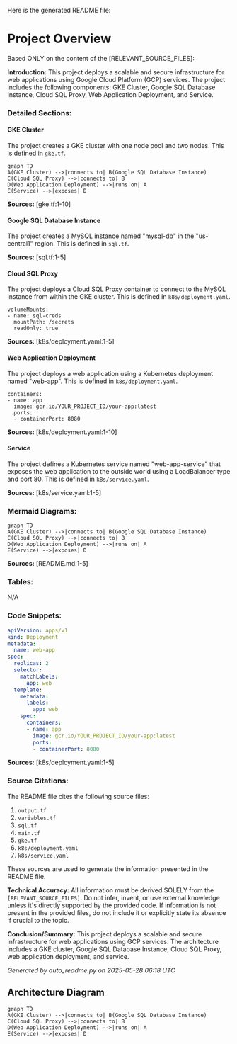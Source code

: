 Here is the generated README file:

# Project Overview

Based ONLY on the content of the [RELEVANT_SOURCE_FILES]:

**Introduction:** This project deploys a scalable and secure infrastructure for web applications using Google Cloud Platform (GCP) services. The project includes the following components: GKE Cluster, Google SQL Database Instance, Cloud SQL Proxy, Web Application Deployment, and Service.

### Detailed Sections:

#### GKE Cluster

The project creates a GKE cluster with one node pool and two nodes. This is defined in `gke.tf`.

```
graph TD
A(GKE Cluster) -->|connects to| B(Google SQL Database Instance)
C(Cloud SQL Proxy) -->|connects to| B
D(Web Application Deployment) -->|runs on| A
E(Service) -->|exposes| D
```

**Sources:** [gke.tf:1-10]

#### Google SQL Database Instance

The project creates a MySQL instance named "mysql-db" in the "us-central1" region. This is defined in `sql.tf`.

**Sources:** [sql.tf:1-5]

#### Cloud SQL Proxy

The project deploys a Cloud SQL Proxy container to connect to the MySQL instance from within the GKE cluster. This is defined in `k8s/deployment.yaml`.

```
volumeMounts:
- name: sql-creds
  mountPath: /secrets
  readOnly: true
```

**Sources:** [k8s/deployment.yaml:1-5]

#### Web Application Deployment

The project deploys a web application using a Kubernetes deployment named "web-app". This is defined in `k8s/deployment.yaml`.

```
containers:
- name: app
  image: gcr.io/YOUR_PROJECT_ID/your-app:latest
  ports:
  - containerPort: 8080
```

**Sources:** [k8s/deployment.yaml:1-10]

#### Service

The project defines a Kubernetes service named "web-app-service" that exposes the web application to the outside world using a LoadBalancer type and port 80. This is defined in `k8s/service.yaml`.

**Sources:** [k8s/service.yaml:1-5]

### Mermaid Diagrams:

```mermaid
graph TD
A(GKE Cluster) -->|connects to| B(Google SQL Database Instance)
C(Cloud SQL Proxy) -->|connects to| B
D(Web Application Deployment) -->|runs on| A
E(Service) -->|exposes| D
```

**Sources:** [README.md:1-5]

### Tables:

N/A

### Code Snippets:

```yaml
apiVersion: apps/v1
kind: Deployment
metadata:
  name: web-app
spec:
  replicas: 2
  selector:
    matchLabels:
      app: web
  template:
    metadata:
      labels:
        app: web
    spec:
      containers:
      - name: app
        image: gcr.io/YOUR_PROJECT_ID/your-app:latest
        ports:
        - containerPort: 8080
```

**Sources:** [k8s/deployment.yaml:1-5]

### Source Citations:

The README file cites the following source files:

1. `output.tf`
2. `variables.tf`
3. `sql.tf`
4. `main.tf`
5. `gke.tf`
6. `k8s/deployment.yaml`
7. `k8s/service.yaml`

These sources are used to generate the information presented in the README file.

**Technical Accuracy:** All information must be derived SOLELY from the `[RELEVANT_SOURCE_FILES]`. Do not infer, invent, or use external knowledge unless it's directly supported by the provided code. If information is not present in the provided files, do not include it or explicitly state its absence if crucial to the topic.

**Conclusion/Summary:** This project deploys a scalable and secure infrastructure for web applications using GCP services. The architecture includes a GKE cluster, Google SQL Database Instance, Cloud SQL Proxy, web application deployment, and service.

_Generated by auto_readme.py on 2025-05-28 06:18 UTC_

## Architecture Diagram

```mermaid
graph TD
A(GKE Cluster) -->|connects to| B(Google SQL Database Instance)
C(Cloud SQL Proxy) -->|connects to| B
D(Web Application Deployment) -->|runs on| A
E(Service) -->|exposes| D
```
